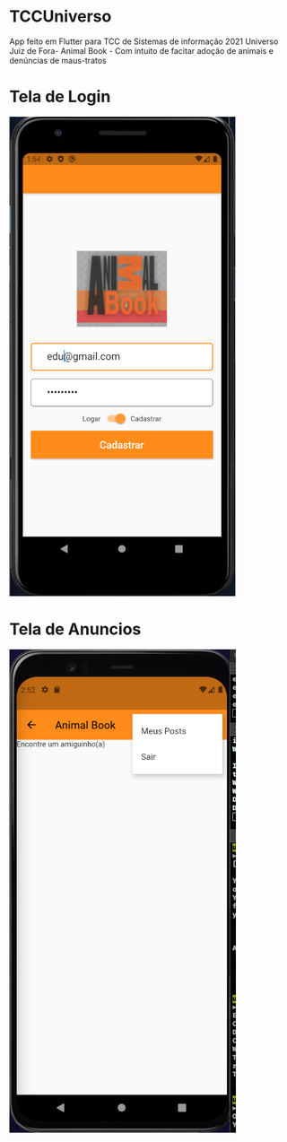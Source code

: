 # TCCUniverso
App feito em Flutter para TCC de Sistemas de informação 2021 Universo Juiz de Fora- Animal Book - Com intuito de facitar adoção de animais e denúncias de maus-tratos

# Tela de Login
![alt text](animal_book_app/screens/login.png)
# Tela de Anuncios
![alt text](animal_book_app/screens/Anuncios01.png)
